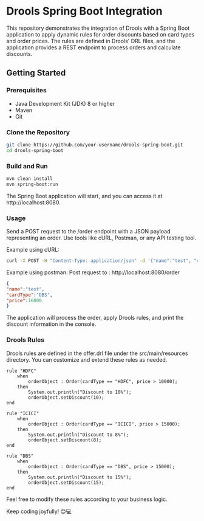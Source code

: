 # Drools Spring Boot Integration

This repository demonstrates the integration of Drools with a Spring Boot application to apply dynamic rules for order discounts based on card types and order prices. The rules are defined in Drools' DRL files, and the application provides a REST endpoint to process orders and calculate discounts.

## Getting Started

### Prerequisites
- Java Development Kit (JDK) 8 or higher
- Maven
- Git

### Clone the Repository
```bash
git clone https://github.com/your-username/drools-spring-boot.git
cd drools-spring-boot
```

### Build and Run
```bash
mvn clean install
mvn spring-boot:run
```
The Spring Boot application will start, and you can access it at http://localhost:8080.

### Usage
Send a POST request to the /order endpoint with a JSON payload representing an order. Use tools like cURL, Postman, or any API testing tool.

Example using cURL:
```bash
curl -X POST -H "Content-Type: application/json" -d '{"name":"test", "cardType":"DBS", "price":16000}' http://localhost:8080/order
```
Example using postman:
Post request to : http://localhost:8080/order
```json
{
"name":"test",
"cardType":"DBS",
"price":16000
}
```
The application will process the order, apply Drools rules, and print the discount information in the console.

### Drools Rules
Drools rules are defined in the offer.drl file under the src/main/resources directory. You can customize and extend these rules as needed.
```drools
rule "HDFC"
    when
        orderObject : Order(cardType == "HDFC", price > 10000);
    then
        System.out.println("Discount to 10%");
        orderObject.setDiscount(10);
end

rule "ICICI"
    when
        orderObject : Order(cardType == "ICICI", price > 15000);
    then
        System.out.println("Discount to 8%");
        orderObject.setDiscount(8);
end

rule "DBS"
    when
        orderObject : Order(cardType == "DBS", price > 15000);
    then
        System.out.println("Discount to 15%");
        orderObject.setDiscount(15);
end
```
Feel free to modify these rules according to your business logic.


Keep coding joyfully! 😊💻











